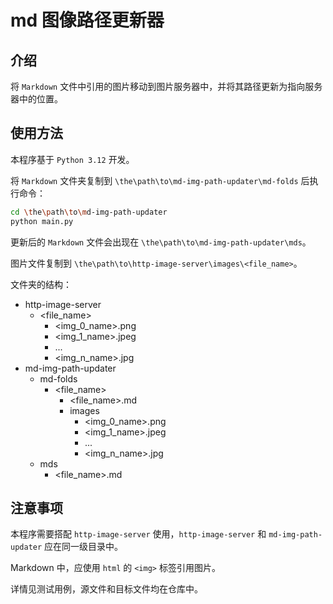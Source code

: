 # md 图像路径更新器

## 介绍

将 `Markdown` 文件中引用的图片移动到图片服务器中，并将其路径更新为指向服务器中的位置。

## 使用方法

本程序基于 `Python 3.12` 开发。

将 `Markdown` 文件夹复制到 `\the\path\to\md-img-path-updater\md-folds` 后执行命令：

```bash
cd \the\path\to\md-img-path-updater
python main.py
```

更新后的 `Markdown` 文件会出现在 `\the\path\to\md-img-path-updater\mds`。

图片文件复制到 `\the\path\to\http-image-server\images\<file_name>`。

文件夹的结构：

- http-image-server
  - <file_name>
    - <img_0_name>.png
    - <img_1_name>.jpeg
    - ...
    - <img_n_name>.jpg
- md-img-path-updater
  - md-folds
    - <file_name>
      - <file_name>.md
      - images
        - <img_0_name>.png
        - <img_1_name>.jpeg
        - ...
        - <img_n_name>.jpg
  - mds
    - <file_name>.md

## 注意事项

本程序需要搭配 `http-image-server` 使用，`http-image-server` 和 `md-img-path-updater` 应在同一级目录中。

Markdown 中，应使用 `html` 的 `<img>` 标签引用图片。

详情见测试用例，源文件和目标文件均在仓库中。
